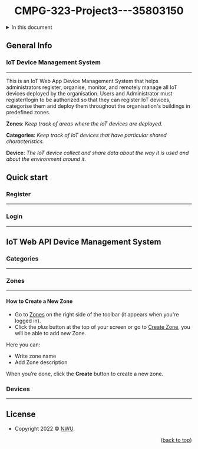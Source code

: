 <a name="readme-top"></a>
<div id="header" align="center">
  <h1>CMPG-323-Project3---35803150</h1>
</div>

<details>
  <summary>In this document</summary/>
    <ol>
      <ul>
        <a href="#general-info">General Info</a>
        <ul>
          <li><a href="#register">Register</a></li>
          <li><a href="#login">Login</a></li>
        </ul>
      </ul>
      <ul><a href="#quick-start">Quick start</a></ul>
      <ul><a href="#iot-web-app-device-management-system">IoT Web App Device Management System</a>
        <ul>
          <li><a href="#categories">Categories</a></li>
          <li><a href="#zones">Zones</a></li>
          <li><a href="#devices">Devices</a></li>
        </ul>
      </ul>
      <ul><a href="#license">License</a></ul>
    </ol>
</details>

## General Info
### IoT Device Management System
***
This is an IoT Web App Device Management System that helps administrators register, organise, monitor, and remotely manage all IoT devices deployed by the organisation. Users and Administrator must register/login to be authorized so that they can register IoT devices, categorise them and deploy them throughout  the  organisation's  buildings  in  predefined  zones. 

**Zones**: _Keep track of areas where the IoT devices are deployed._

**Categories**: _Keep track of IoT devices that have particular shared characteristics._

**Device**: _The IoT device collect and share data about the way it is used and about the environment around it._


## Quick start

### Register
***

### Login
***




## IoT Web API Device Management System

### Categories
***

### Zones
***
#### How to Create a New Zone
- Go to <a href="https://iotsystem35803150.azurewebsites.net/Zones">Zones</a> on the right side of the toolbar (it appears when you're logged in).
- Click the _plus_ button at the top of your screen or go to <a href="https://iotsystem35803150.azurewebsites.net/Zones/Create">Create Zone</a>, you will be able to add new Zone. 

Here you can:
- Write zone name
- Add Zone description

When you’re done, click the **Create** button to create a new zone.



### Devices
***


## License

- Copyright 2022 © <a href="https://www.nwu.ac.za/" target="_blank">NWU</a>.

<p align="right">(<a href="#readme-top">back to top</a>)</p>
